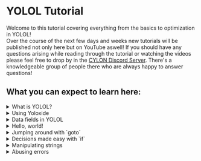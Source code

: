 # YOLOL Tutorial

Welcome to this tutorial covering everything from the basics to optimization in YOLOL!<br>
Over the course of the next few days and weeks new tutorials will be published not only here but on YouTube aswell!
If you should have any questions arising while reading through the tutorial or watching the videos please feel free to 
drop by in the [CYLON Discord Server](https://discord.gg/jkXcT74). There's a knowledgeable group of people there who are always 
happy to answer questions!


## What you can expect to learn here:

<details>
  <summary> What is YOLOL? </summary>
  
  >Everything about YOLOL, it's creators and documentation.<br><br>
  >**Stuff to learn in this chapter:**
  >+ YOLOL and the name's meaning
  >+ Information about Starbase and it's creators Frozenbyte
  >+ Official documentation of YOLOL
</details>

<details>
  <summary> Using Yoloxide </summary>
  
  > A dive into the tool which we will be using to write YOLOL.<br><br>
  >**Stuff to learn in this chapter:**
  >+ Creating a device in Yoloxide and making it scriptable
  >+ How YOLOL is being executed
</details>

<details>
  <summary> Data fields in YOLOL </summary>
  
  > All around data-fields, variables and the game-changing colon.<br><br>
  >**Stuff to learn in this chapter:**
  >+ Defining variables and assigning values
  >+ The difference between non-colon- and colon-variables
  >+ Creating more devices and accessing their variables
</details>

<details>
  <summary> Hello, world! </summary>
  
  > Understanding how the language works at the example of the classic "Hello, world!".<br><br>
  >**Stuff to learn in this chapter:**
  >+ Assigning strings to a variable
  >+ Combining strings through concatenation
</details>

<details>
  <summary> Jumping around with `goto` </summary>
  
  > Wether you just want to skip some lines or jump to a very specific one - goto does it all!<br><br>
  >**Stuff to learn in this chapter:**
  >+ The core concept of `goto`
  >+ Creating finite and infinite loops
</details>

<details>
  <summary> Decisions made easy with `if` </summary>
  
  > Using if to make decisions and create more complex scripts.<br><br>
  >**Stuff to learn in this chapter:**
  >+ Syntax of if-statments and their use-cases
  >+ Combining with `goto`

  | Project: Creating a lockable door by using `if` and `goto`! |
  | --- |
</details>

<details>
  <summary> Manipulating strings </summary>
  
  > Calculating the length of strings, reversing them and much more!<br><br>
  >**Stuff to learn in this chapter:**
  >+ Different ways of manipulating strings
  >+ Using string manipulations to get the length of a string
</details>

<details>
  <summary> Abusing errors </summary>
  
  > Causing errors in the execution of YOLOL and making use of them.<br><br>
  >**Stuff to learn in this chapter:**
  >+ Optimizing code by introducing errors
  >+ Optimized way of getting the length of a string
</details>
